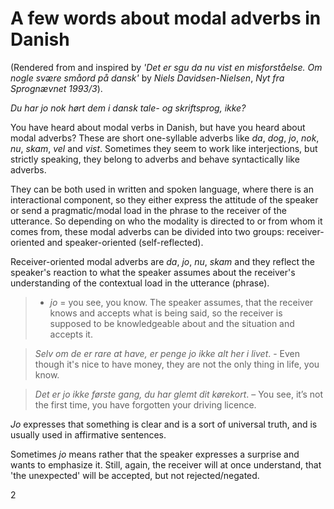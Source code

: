 # A few words about modal adverbs in Danish
(Rendered from and inspired by *'Det er sgu da nu vist en misforståelse. Om nogle svære småord på dansk'* by *Niels Davidsen-Nielsen*, *Nyt fra Sprognævnet 1993/3*). 

*Du har jo nok hørt dem i dansk tale- og skriftsprog, ikke?* 

You have heard about modal verbs in Danish, but have you heard about modal adverbs? These are short one-syllable adverbs like *da*, *dog*, *jo*, *nok*, *nu*, *skam*, *vel* and *vist*. Sometimes they seem to work like interjections, but strictly speaking, they belong to adverbs and behave syntactically like adverbs. 

They can be both used in written and spoken language, where there is an interactional component, so they either express the attitude of the speaker or send a pragmatic/modal load in the phrase to the receiver of the utterance. So depending on who the modality is directed to or from whom it comes from, these modal adverbs can be divided into two groups: receiver-oriented and speaker-oriented (self-reflected). 

Receiver-oriented modal adverbs are *da*, *jo*, *nu*, *skam* and they reflect the speaker's reaction to what the speaker assumes about the receiver's understanding of the contextual load in the utterance (phrase).

> * *jo* = you see, you know. The speaker assumes, that the receiver knows and accepts what is being said, so the receiver is supposed to be knowledgeable about and the situation and accepts it. 

> *Selv om de er rare at have, er penge jo ikke alt her i livet*. - Even though it's nice to have money, they are not the only thing in life, you know. 

> *Det er jo ikke første gang, du har glemt dit kørekort*. – You see, it’s not the first time, you have forgotten your driving licence. 

*Jo* expresses that something is clear and is a sort of universal truth, and is usually used in affirmative sentences.  

Sometimes *jo* means rather that the speaker expresses a surprise and wants to emphasize it. Still, again, the receiver will at once understand, that 'the unexpected' will be accepted, but not rejected/negated. 

2






